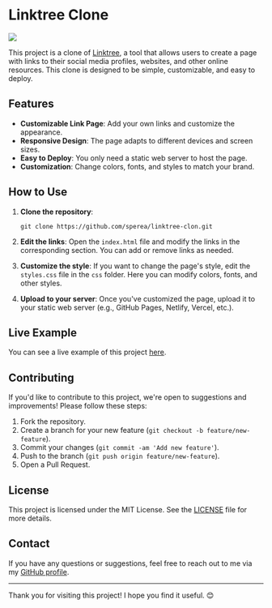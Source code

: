 Linktree Clone
==============

![](https://img.shields.io/badge/-Work%20in%20Progress-f00?style=for-the-badge)

This project is a clone of [Linktree](https://linktr.ee/), a tool that allows users to create a page with links to their social media profiles, websites, and other online resources. This clone is designed to be simple, customizable, and easy to deploy.

Features
--------

*   **Customizable Link Page**: Add your own links and customize the appearance.
*   **Responsive Design**: The page adapts to different devices and screen sizes.
*   **Easy to Deploy**: You only need a static web server to host the page.
*   **Customization**: Change colors, fonts, and styles to match your brand.

How to Use
----------

1.  **Clone the repository**:
    
        git clone https://github.com/sperea/linktree-clon.git
    
2.  **Edit the links**: Open the `index.html` file and modify the links in the corresponding section. You can add or remove links as needed.
3.  **Customize the style**: If you want to change the page's style, edit the `styles.css` file in the `css` folder. Here you can modify colors, fonts, and other styles.
4.  **Upload to your server**: Once you've customized the page, upload it to your static web server (e.g., GitHub Pages, Netlify, Vercel, etc.).

Live Example
------------

You can see a live example of this project [here](https://sperea.github.io/linktree-clon/).

Contributing
------------

If you'd like to contribute to this project, we're open to suggestions and improvements! Please follow these steps:

1.  Fork the repository.
2.  Create a branch for your new feature (`git checkout -b feature/new-feature`).
3.  Commit your changes (`git commit -am 'Add new feature'`).
4.  Push to the branch (`git push origin feature/new-feature`).
5.  Open a Pull Request.

License
-------

This project is licensed under the MIT License. See the [LICENSE](LICENSE) file for more details.

Contact
-------

If you have any questions or suggestions, feel free to reach out to me via my [GitHub profile](https://github.com/sperea).

* * *

Thank you for visiting this project! I hope you find it useful. 😊